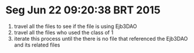 Seg Jun 22 09:20:38 BRT 2015
=============================
1. travel all the files to see if the file is using Ejb3DAO
2. travel all the files who used the class of 1
3. iterate  this process until the there is no file that referenced the Ejb3DAO and its related files

